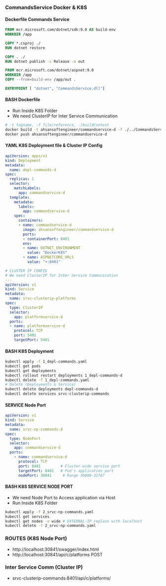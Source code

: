 ### CommandsService Docker & K8S
#### Dockerfile Commands Service
```dockerfile
FROM mcr.microsoft.com/dotnet/sdk:9.0 AS build-env
WORKDIR /app

COPY *.csproj ./
RUN dotnet restore

COPY . ./
RUN dotnet publish -c Release -o out

FROM mcr.microsoft.com/dotnet/aspnet:9.0
WORKDIR /app
COPY --from=build-env /app/out .

ENTRYPOINT [ "dotnet", "CommandsService.dll"]
```
#### BASH Dockerfile
- Run Inside K8S Folder
- We need ClusterIP for Inter Service Communication
```bash
# -t tagname, -f file/reference, ./buildContext  
docker build -t ahsansoftengineer/commandservice-d -f ./../CommandsService/Dockerfile ./../CommandsService
docker push ahsansoftengineer/commandservice-d
```
#### YAML K8S Deployment file & Cluster IP Config 
```yaml
apiVersion: apps/v1
kind: Deployment
metadata:
  name: depl-commands-d
spec:
  replicas: 1
  selector:
    matchLabels:
      app: commandservice-d
  template:
    metadata:
      labels:
        app: commandservice-d
    spec:
      containers:
      - name: commandservice-d
        image: ahsansoftengineer/commandservice-d
        ports:
        - containerPort: 8401
        env:
        - name: DOTNET_ENVIRONMENT
          value: "DockerK8S"
        - name: ASPNETCORE_URLS
          value: "+:8401"

# CLUSTER IP CONFIG
# We need ClusterIP for Inter Service Communication
--- 
apiVersion: v1
kind: Service
metadata:
  name: srvc-clusterip-platforms
spec:
  type: ClusterIP
  selector:
    app: platformservice-d
  ports:
  - name: platformservice-d
    protocol: TCP
    port: 5401
    targetPort: 5401
```
#### BASH K8S Deployment
```bash
kubectl apply -f 1_depl-commands.yaml
kubectl get pods
kubectl get deployments
kubectl rollout restart deployments 1_depl-commands-d
kubectl delete -f 1_depl-commands.yaml
# Delete (Deployments & Service)
kubectl delete deployments depl-commands-d
kubectl delete services srvc-clusterip-commands
```

#### SERVICE Node Port
```yaml
apiVersion: v1
kind: Service
metadata:
  name: srvc-np-commands-d
spec:
  type: NodePort
  selector:
    app: commandservice-d
  ports:
    - name: commandservice-d
      protocol: TCP
      port: 8401         # Cluster-wide service port
      targetPort: 8401   # Pod's application port
      nodePort: 30841     # Range 30000-32767
```
#### BASH K8S SERVICE NODE PORT
- We need Node Port to Access application via Host
- Run Inside K8S Folder
```bash
kubectl apply -f 2_srvc-np-commands.yaml
kubectl get services
kubectl get nodes -o wide # EXTERNAL-IP replace with localhost
kubectl delete -f 2_srvc-np-commands.yaml
```
### ROUTES (K8S Node Port)
- http://localhost:30841/swagger/index.html
- http://localhost:30841/api/c/platforms POST

### Inter Service Comm (Cluster IP)
- srvc-clusterip-commands:8401/api/c/platforms/